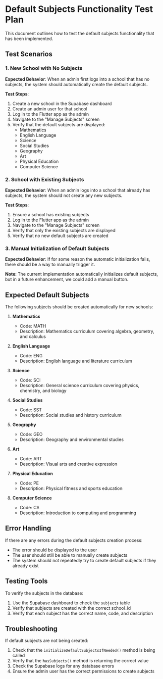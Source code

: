 # Default Subjects Functionality Test Plan

This document outlines how to test the default subjects functionality that has been implemented.

## Test Scenarios

### 1. New School with No Subjects
**Expected Behavior**: When an admin first logs into a school that has no subjects, the system should automatically create the default subjects.

**Test Steps**:
1. Create a new school in the Supabase dashboard
2. Create an admin user for that school
3. Log in to the Flutter app as the admin
4. Navigate to the "Manage Subjects" screen
5. Verify that the default subjects are displayed:
   - Mathematics
   - English Language
   - Science
   - Social Studies
   - Geography
   - Art
   - Physical Education
   - Computer Science

### 2. School with Existing Subjects
**Expected Behavior**: When an admin logs into a school that already has subjects, the system should not create any new subjects.

**Test Steps**:
1. Ensure a school has existing subjects
2. Log in to the Flutter app as the admin
3. Navigate to the "Manage Subjects" screen
4. Verify that only the existing subjects are displayed
5. Verify that no new default subjects are created

### 3. Manual Initialization of Default Subjects
**Expected Behavior**: If for some reason the automatic initialization fails, there should be a way to manually trigger it.

**Note**: The current implementation automatically initializes default subjects, but in a future enhancement, we could add a manual button.

## Expected Default Subjects

The following subjects should be created automatically for new schools:

1. **Mathematics**
   - Code: MATH
   - Description: Mathematics curriculum covering algebra, geometry, and calculus

2. **English Language**
   - Code: ENG
   - Description: English language and literature curriculum

3. **Science**
   - Code: SCI
   - Description: General science curriculum covering physics, chemistry, and biology

4. **Social Studies**
   - Code: SST
   - Description: Social studies and history curriculum

5. **Geography**
   - Code: GEO
   - Description: Geography and environmental studies

6. **Art**
   - Code: ART
   - Description: Visual arts and creative expression

7. **Physical Education**
   - Code: PE
   - Description: Physical fitness and sports education

8. **Computer Science**
   - Code: CS
   - Description: Introduction to computing and programming

## Error Handling

If there are any errors during the default subjects creation process:
- The error should be displayed to the user
- The user should still be able to manually create subjects
- The system should not repeatedly try to create default subjects if they already exist

## Testing Tools

To verify the subjects in the database:
1. Use the Supabase dashboard to check the `subjects` table
2. Verify that subjects are created with the correct school_id
3. Verify that each subject has the correct name, code, and description

## Troubleshooting

If default subjects are not being created:
1. Check that the `initializeDefaultSubjectsIfNeeded()` method is being called
2. Verify that the `hasSubjects()` method is returning the correct value
3. Check the Supabase logs for any database errors
4. Ensure the admin user has the correct permissions to create subjects